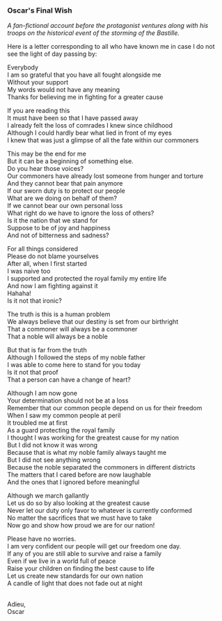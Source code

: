 ### Oscar's Final Wish

_A fan-fictional account before the protagonist ventures along with his troops on the historical event of the storming of the Bastille._

Here is a letter corresponding to all who have known me in case I do not see the light of day passing by:

Everybody
<br>I am so grateful that you have all fought alongside me
<br>Without your support
<br>My words would not have any meaning
<br>Thanks for believing me in fighting for a greater cause

If you are reading this 
<br>It must have been so that I have passed away
<br>I already felt the loss of comrades I knew since childhood
<br>Although I could hardly bear what lied in front of my eyes
<br>I knew that was just a glimpse of all the fate within our commoners

This may be the end for me
<br>But it can be a beginning of something else.
<br>Do you hear those voices?
<br>Our commoners have already lost someone from hunger and torture
<br>And they cannot bear that pain anymore
<br>If our sworn duty is to protect our people
<br>What are we doing on behalf of them?
<br>If we cannot bear our own personal loss
<br>What right do we have to ignore the loss of others?
<br>Is it the nation that we stand for
<br>Suppose to be of joy and happiness
<br>And not of bitterness and sadness?

For all things considered
<br>Please do not blame yourselves
<br>After all, when I first started
<br>I was naive too
<br>I supported and protected the royal family my entire life
<br>And now I am fighting against it
<br>Hahaha!
<br>Is it not that ironic?

The truth is this is a human problem
<br>We always believe that our destiny is set from our birthright
<br>That a commoner will always be a commoner
<br>That a noble will always be a noble

But that is far from the truth
<br>Although I followed the steps of my noble father
<br>I was able to come here to stand for you today
<br>Is it not that proof
<br>That a person can have a change of heart?

Although I am now gone
<br>Your determination should not be at a loss
<br>Remember that our common people depend on us for their freedom
<br>When I saw my common people at peril
<br>It troubled me at first
<br>As a guard protecting the royal family
<br>I thought I was working for the greatest cause for my nation
<br>But I did not know it was wrong
<br>Because that is what my noble family always taught me
<br>But I did not see anything wrong 
<br>Because the noble separated the commoners in different districts
<br>The matters that I cared before are now laughable
<br>And the ones that I ignored before meaningful

Although we march gallantly
<br>Let us do so by also looking at the greatest cause
<br>Never let our duty only favor to whatever is currently conformed
<br>No matter the sacrifices that we must have to take
<br>Now go and show how proud we are for our nation!

Please have no worries.
<br>I am very confident our people will get our freedom one day.
<br>If any of you are still able to survive and raise a family
<br>Even if we live in a world full of peace
<br>Raise your children on finding the best cause to life
<br>Let us create new standards for our own nation
<br>A candle of light that does not fade out at night

<br>Adieu,
<br>Oscar
